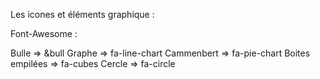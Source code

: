 
Les icones et éléments graphique :

Font-Awesome : 

Bulle => &bull
Graphe => fa-line-chart
Cammenbert => fa-pie-chart
Boites empilées => fa-cubes
Cercle => fa-circle

